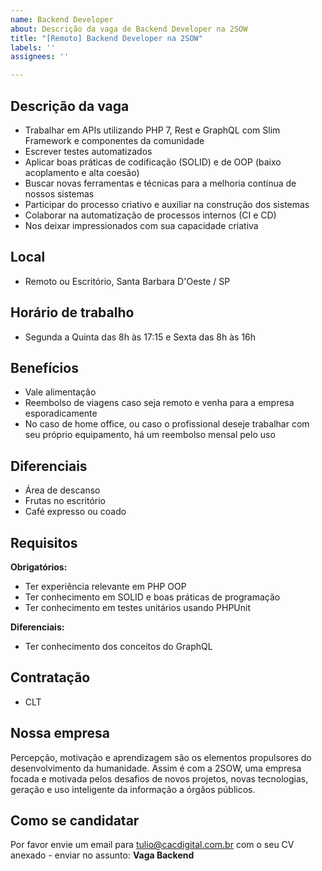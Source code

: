 ```yaml
---
name: Backend Developer
about: Descrição da vaga de Backend Developer na 2SOW
title: "[Remoto] Backend Developer na 2SOW"
labels: ''
assignees: ''

---
```


## Descrição da vaga

 - Trabalhar em APIs utilizando PHP 7, Rest e GraphQL com Slim Framework e componentes da comunidade
 - Escrever testes automatizados
 - Aplicar boas práticas de codificação (SOLID) e de OOP (baixo acoplamento e alta coesão)
 - Buscar novas ferramentas e técnicas para a melhoria contínua de nossos sistemas
 - Participar do processo criativo e auxiliar na construção dos sistemas
 - Colaborar na automatização de processos internos (CI e CD)
 - Nos deixar impressionados com sua capacidade criativa
 
## Local

 - Remoto ou Escritório, Santa Barbara D'Oeste / SP
 
## Horário de trabalho

 - Segunda a Quinta das 8h às 17:15 e Sexta das 8h às 16h
 
## Benefícios

 - Vale alimentação
 - Reembolso de viagens caso seja remoto e venha para a empresa esporadicamente
 - No caso de home office, ou caso o profissional deseje trabalhar com seu próprio equipamento, há um reembolso mensal pelo uso

## Diferenciais

 - Área de descanso
 - Frutas no escritório
 - Café expresso ou coado

## Requisitos

**Obrigatórios:**

 - Ter experiência relevante em PHP OOP
 - Ter conhecimento em SOLID e boas práticas de programação
 - Ter conhecimento em testes unitários usando PHPUnit
 
**Diferenciais:**

 - Ter conhecimento dos conceitos do GraphQL

## Contratação

 - CLT

## Nossa empresa

Percepção, motivação e aprendizagem são os elementos propulsores do desenvolvimento da humanidade. Assim é com a 2SOW, uma empresa focada e motivada pelos desafios de novos projetos, novas tecnologias, geração e uso inteligente da informação a órgãos públicos.

## Como se candidatar

Por favor envie um email para tulio@cacdigital.com.br com o seu CV anexado - enviar no assunto: **Vaga Backend**

